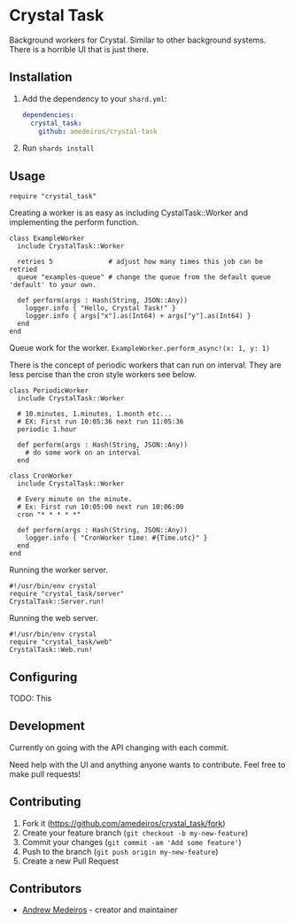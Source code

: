 # Crystal Task

Background workers for Crystal. Similar to other background systems. There is a horrible UI that is just there.

## Installation

1. Add the dependency to your `shard.yml`:

   ```yaml
   dependencies:
     crystal_task:
       github: amedeiros/crystal-task
   ```

2. Run `shards install`

## Usage

```crystal
require "crystal_task"
```

Creating a worker is as easy as including CystalTask::Worker and implementing the perform function.

```crystal
class ExampleWorker
  include CrystalTask::Worker

  retries 5              # adjust how many times this job can be retried
  queue "examples-queue" # change the queue from the default queue 'default' to your own.

  def perform(args : Hash(String, JSON::Any))
    logger.info { "Hello, Crystal Task!" }
    logger.info { args["x"].as(Int64) + args["y"].as(Int64) }
  end
end
```

Queue work for the worker. `ExampleWorker.perform_async!(x: 1, y: 1)`

There is the concept of periodic workers that can run on interval. They are less percise than the
cron style workers see below.

```crystal
class PeriodicWorker
  include CrystalTask::Worker

  # 10.minutes, 1.minutes, 1.month etc...
  # EX: First run 10:05:36 next run 11:05:36
  periodic 1.hour

  def perform(args : Hash(String, JSON::Any))
    # do some work on an interval
  end
```

```crystal
class CronWorker
  include CrystalTask::Worker

  # Every minute on the minute.
  # Ex: First run 10:05:00 next run 10:06:00
  cron "* * * * *"

  def perform(args : Hash(String, JSON::Any))
    logger.info { "CronWorker time: #{Time.utc}" }
  end
end
```

Running the worker server.

```crystal
#!/usr/bin/env crystal
require "crystal_task/server"
CrystalTask::Server.run!
```

Running the web server.

```crystal
#!/usr/bin/env crystal
require "crystal_task/web"
CrystalTask::Web.run!
```

## Configuring

TODO: This

## Development

Currently on going with the API changing with each commit.

Need help with the UI and anything anyone wants to contribute. Feel free to make pull requests!

## Contributing

1. Fork it (<https://github.com/amedeiros/crystal_task/fork>)
2. Create your feature branch (`git checkout -b my-new-feature`)
3. Commit your changes (`git commit -am 'Add some feature'`)
4. Push to the branch (`git push origin my-new-feature`)
5. Create a new Pull Request

## Contributors

- [Andrew Medeiros](https://github.com/amedeiros) - creator and maintainer
